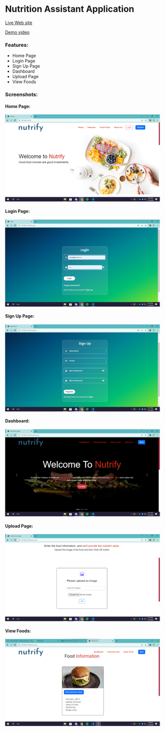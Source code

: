 # Nutrition Assistant Application

[Live Web site](http://169.51.204.41:31301/)

[Demo video](https://drive.google.com/file/d/1FqE3NqrQQZLvwlyCotqAezNMo-bke0pi/view?usp=sharing)

### Features:
* Home Page
* Login Page
* Sign Up Page
* Dashboard
* Upload Page
* View Foods

### Screenshots: 

#### Home Page: 
![image](https://github.com/IBM-EPBL/IBM-Project-17112-1659628423/blob/main/Final%20Deliverables/Screenshot/home.png?raw=true)

#### Login Page: 
![image](https://github.com/IBM-EPBL/IBM-Project-17112-1659628423/blob/main/Final%20Deliverables/Screenshot/login.png?raw=true)

#### Sign Up Page: 
![image](https://github.com/IBM-EPBL/IBM-Project-17112-1659628423/blob/main/Final%20Deliverables/Screenshot/register.png?raw=true)

#### Dashboard: 
![image](https://github.com/IBM-EPBL/IBM-Project-17112-1659628423/blob/main/Final%20Deliverables/Screenshot/dashboard.png?raw=true)

#### Upload Page:
![image](https://github.com/IBM-EPBL/IBM-Project-17112-1659628423/blob/main/Final%20Deliverables/Screenshot/services.png?raw=true)

#### View Foods: 
![image](https://github.com/IBM-EPBL/IBM-Project-17112-1659628423/blob/main/Final%20Deliverables/Screenshot/uploaded%20pictures.png?raw=true)
